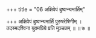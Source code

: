 +++
title = "06 अक्षिवेपं दुष्वप्न्यमार्तिम्"

+++
अक्षिवेपं दुष्वप्न्यमार्तिं पुरुषरेषिणीम् ।  
तदस्मदश्विना युवमप्रिये प्रति मुञ्चतम् ॥ ॥ ७ ॥
